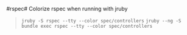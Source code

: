 #rspec#
Colorize rspec when running with jruby
>`jruby -S rspec --tty --color spec/controllers`
>`jruby --ng -S bundle exec rspec --tty --color spec/controllers`

